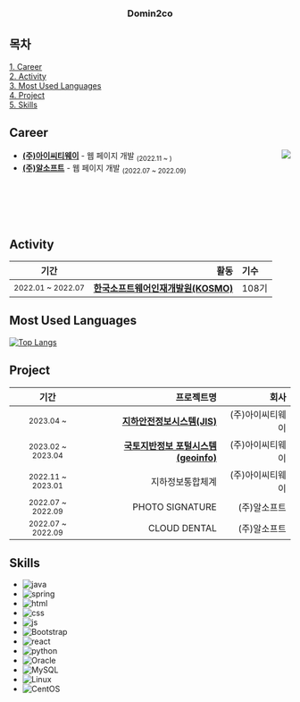 <div align="center">
  
   ### Domin2co

</div>

## 목차

[1. Career](#Career) <br>
[2. Activity](#Activity) <br>
[3. Most Used Languages](#Most-Used-Languages)<br>
[4. Project](#Project)<br>
[5. Skills](#Skills)<br>

## Career
<div markdown="1">

<a href="https://solved.ac/ikhyeons"><img align="right" src="http://mazassumnida.wtf/api/v2/generate_badge?boj=ikhyeons&theme=dark"/></a>
- **[(주)아이씨티웨이](http://www.ictway.co.kr/)** - 웹 페이지 개발 <sub>(2022.11 ~ )</sub>
- **[(주)알소프트](http://www.rsoft.kr/new/)** - 웹 페이지 개발 <sub>(2022.07 ~ 2022.09)</sub>
<br/>
<br/>
<br/>
<br/>

</div>

## Activity
<div markdown="2">
  
|기간|활동|기수|
|:-:|-:|:-|
|<sub>2022.01 ~ 2022.07</sub>| **[한국소프트웨어인재개발원(KOSMO)](https://www.ikosmo.co.kr/main)** | 108기

</div>

## Most Used Languages
<div markdown="3">
  
[![Top Langs](https://github-readme-stats.vercel.app/api/top-langs/?username=Domin2co)](https://github.com/Domin2co/github-readme-stats)

</div>

## Project
<div markdown="4">
  
|기간|프로젝트명|회사|
|:-:|-:|-:|
|<sub>2023.04 ~ <sub>| **[지하안전정보시스템(JIS)](https://www.jis.go.kr)** | (주)아이씨티웨이
|<sub>2023.02 ~ 2023.04<sub>| **[국토지반정보 포털시스템(geoinfo)](https://www.geoinfo.or.kr/)** | (주)아이씨티웨이
|<sub>2022.11 ~ 2023.01<sub>| 지하정보통합체계 | (주)아이씨티웨이
|<sub>2022.07 ~ 2022.09<sub>| PHOTO SIGNATURE | (주)알소프트
|<sub>2022.07 ~ 2022.09<sub>| CLOUD DENTAL | (주)알소프트

</div>

## Skills
<div markdown="5">
  
- ![java](https://img.shields.io/badge/Java-ED8B00?style=for-the-badge&logo=openjdk&logoColor=white) <br>
- ![spring](https://img.shields.io/badge/Spring-6DB33F?style=for-the-badge&logo=spring&logoColor=white) <br>
- ![html](https://img.shields.io/badge/HTML5-E34F26?style=for-the-badge&logo=html5&logoColor=white) <br>
- ![css](https://img.shields.io/badge/CSS-239120?&style=for-the-badge&logo=css3&logoColor=white) <br>
- ![js](https://img.shields.io/badge/JavaScript-F7DF1E?style=for-the-badge&logo=JavaScript&logoColor=white) <br>
- ![Bootstrap](https://img.shields.io/badge/Bootstrap-563D7C?style=for-the-badge&logo=bootstrap&logoColor=white) <br>
- ![react](https://img.shields.io/badge/React-20232A?style=for-the-badge&logo=react&logoColor=61DAFB) <br> 
- ![python](https://img.shields.io/badge/Python-14354C?style=for-the-badge&logo=python&logoColor=white) <br>
- ![Oracle](https://img.shields.io/badge/Oracle-F80000?style=for-the-badge&logo=oracle&logoColor=black)
- ![MySQL](https://img.shields.io/badge/mysql-%2300f.svg?style=for-the-badge&logo=mysql&logoColor=white) <br>
- ![Linux](https://img.shields.io/badge/Linux-FCC624?style=for-the-badge&logo=linux&logoColor=black) <br>
- ![CentOS](https://img.shields.io/badge/Cent%20OS-262577?style=for-the-badge&logo=CentOS&logoColor=white) <br>

</div>
